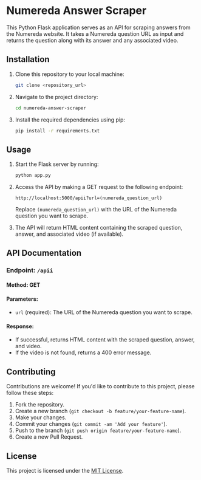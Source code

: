 # Numereda Answer Scraper

This Python Flask application serves as an API for scraping answers from the Numereda website. It takes a Numereda question URL as input and returns the question along with its answer and any associated video.

## Installation

1. Clone this repository to your local machine:

    ```bash
    git clone <repository_url>
    ```

2. Navigate to the project directory:

    ```bash
    cd numereda-answer-scraper
    ```

3. Install the required dependencies using pip:

    ```bash
    pip install -r requirements.txt
    ```

## Usage

1. Start the Flask server by running:

    ```bash
    python app.py
    ```

2. Access the API by making a GET request to the following endpoint:

    ```
    http://localhost:5000/apii?url=(numereda_question_url)
    ```

    Replace `(numereda_question_url)` with the URL of the Numereda question you want to scrape.

3. The API will return HTML content containing the scraped question, answer, and associated video (if available).

## API Documentation

### Endpoint: `/apii`

#### Method: GET

#### Parameters:

- `url` (required): The URL of the Numereda question you want to scrape.

#### Response:

- If successful, returns HTML content with the scraped question, answer, and video.
- If the video is not found, returns a 400 error message.

## Contributing

Contributions are welcome! If you'd like to contribute to this project, please follow these steps:

1. Fork the repository.
2. Create a new branch (`git checkout -b feature/your-feature-name`).
3. Make your changes.
4. Commit your changes (`git commit -am 'Add your feature'`).
5. Push to the branch (`git push origin feature/your-feature-name`).
6. Create a new Pull Request.

## License

This project is licensed under the [MIT License](LICENSE).
